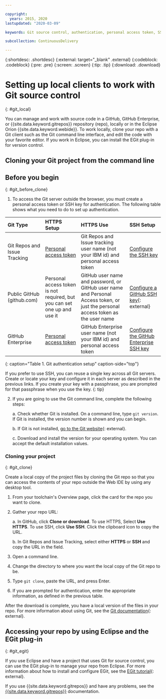 ```yaml
---

copyright:
  years: 2015, 2020
lastupdated: "2020-03-09"

keywords: Git source control, authentication, personal access token, SSH key, Git repos, Web IDE 

subcollection: ContinuousDelivery

---
```


{:shortdesc: .shortdesc}
{:external: target="_blank" .external}
{:codeblock: .codeblock}
{:pre: .pre}
{:screen: .screen}
{:tip: .tip}
{:download: .download}

# Setting up local clients to work with Git source control
{: #git_local}


You can manage and work with source code in a GitHub, GitHub Enterprise, or {{site.data.keyword.gitrepos}} repository (repo), locally or in the Eclipse Orion {{site.data.keyword.webide}}. To work locally, clone your repo with a Git client such as the Git command line interface, and edit the code with your favorite editor. If you work in Eclipse, you can install the EGit plug-in for version control.

## Cloning your Git project from the command line


## Before you begin
{: #git_before_clone}

1. To access the Git server outside the browser, you must create a personal access token or SSH key for authentication. The following table shows what you need to do to set up authentication.

| Git Type  | HTTPS Setup | HTTPS Use |  SSH Setup |
|:-----------|:-------------|:------------|:-------------|
| Git Repos and Issue Tracking  | [Personal access token](/docs/services/ContinuousDelivery?topic=ContinuousDelivery-git_working#create_pat) | Git Repos and Issue tracking user name (not your IBM id) and personal access token | [Configure the SSH key](/docs/services/ContinuousDelivery?topic=ContinuousDelivery-git_working#creating-an-ssh-key) |
| Public GitHub (github.com) | Personal access token is not required, but you can set one up and use it | GitHub user name and password, or GitHub user name and Personal Access token, or just the personal access token as the user name | [Configure a GitHub SSH key](https://help.github.com/articles/generating-a-new-ssh-key-and-adding-it-to-the-ssh-agent/){: external} |
| GitHub Enterprise | [Personal access token](/docs/services/ghededicated?topic=ghededicated-getting-started#ghe_auth) | GitHub Enterprise user name (not your IBM id) and personal access token | [Configure the GitHub Enterprise SSH key](/docs/services/ghededicated?topic=ghededicated-getting-started#ghe_auth) |
{: caption="Table 1. Git authentication setup" caption-side="top"}

If you prefer to use SSH, you can reuse a single key across all Git servers. Create or locate your key and configure it in each server as described in the previous links. If you create your key with a passphrase, you are prompted for that passphrase when you use the key.
{: tip}

2. If you are going to use the Git command line, complete the following steps:

    a. Check whether Git is installed. On a command line, type `git version`. If Git is installed, the version number is shown and you can begin.

    b. If Git is not installed, [go to the Git website](http://git-scm.com/downloads){: external}.

    c. Download and install the version for your operating system. You can accept the default installation values.


### Cloning your project
{: #git_clone}

Create a local copy of the project files by cloning the Git repo so that you can access the contents of your repo outside the Web IDE by using any desktop tool.

1. From your toolchain's Overview page, click the card for the repo you want to clone.

2. Gather your repo URL:

   a. In GitHub, click **Clone or download**. To use HTTPS, Select **Use HTTPS**.  To use SSH, click **Use SSH**. Click the clipboard icon to copy the URL.

   b. In Git Repos and Issue Tracking, select either **HTTPS** or **SSH** and copy the URL in the field.

3. Open a command line.

4. Change the directory to where you want the local copy of the Git repo to be.

5. Type `git clone`, paste the URL, and press Enter.

6. If you are prompted for authentication, enter the appropriate information, as defined in the previous table.


After the download is complete, you have a local version of the files in your repo. For more information about using Git, see the [Git documentation](http://git-scm.com/doc){: external}.


## Accessing your repo by using Eclipse and the EGit plug-in
{: #git_egit}

If you use Eclipse and have a project that uses Git for source control, you can use the EGit plug-in to manage your repo from Eclipse. For more information about how to install and configure EGit, see the [EGit tutorial](http://eclipsesource.com/blogs/tutorials/egit-tutorial/){: external}.

If you use {{site.data.keyword.gitrepos}} and have any problems, see the [{{site.data.keyword.gitrepos}}](/docs/services/ContinuousDelivery?topic=ContinuousDelivery-git_working#git_locally) documentation.
